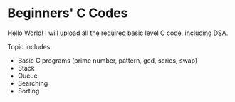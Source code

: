 # Beginners' C Codes

Hello World! I will upload all the required basic level C code, including DSA.

Topic includes:

- Basic C programs (prime number, pattern, gcd, series, swap)
- Stack
- Queue
- Searching
- Sorting

